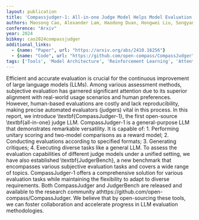 ```yaml
---
layout: publication
title: 'Compassjudger-1: All-in-one Judge Model Helps Model Evaluation And Evolution'
authors: Maosong Cao, Alexander Lam, Haodong Duan, Hongwei Liu, Songyang Zhang, Kai Chen
conference: "Arxiv"
year: 2024
bibkey: cao2024compassjudger
additional_links:
  - {name: "Paper", url: "https://arxiv.org/abs/2410.16256"}
  - {name: "Code", url: "https://github.com/open-compass/CompassJudger"}
tags: ['Tools', 'Model Architecture', 'Reinforcement Learning', 'Attention Mechanism', 'Has Code']
---
```

Efficient and accurate evaluation is crucial for the continuous improvement
of large language models (LLMs). Among various assessment methods, subjective
evaluation has garnered significant attention due to its superior alignment
with real-world usage scenarios and human preferences. However, human-based
evaluations are costly and lack reproducibility, making precise automated
evaluators (judgers) vital in this process. In this report, we introduce
\textbf\{CompassJudger-1\}, the first open-source \textbf\{all-in-one\} judge LLM.
CompassJudger-1 is a general-purpose LLM that demonstrates remarkable
versatility. It is capable of: 1. Performing unitary scoring and two-model
comparisons as a reward model; 2. Conducting evaluations according to specified
formats; 3. Generating critiques; 4. Executing diverse tasks like a general
LLM. To assess the evaluation capabilities of different judge models under a
unified setting, we have also established \textbf\{JudgerBench\}, a new benchmark
that encompasses various subjective evaluation tasks and covers a wide range of
topics. CompassJudger-1 offers a comprehensive solution for various evaluation
tasks while maintaining the flexibility to adapt to diverse requirements. Both
CompassJudger and JudgerBench are released and available to the research
community athttps://github.com/open-compass/CompassJudger. We believe that by
open-sourcing these tools, we can foster collaboration and accelerate progress
in LLM evaluation methodologies.
